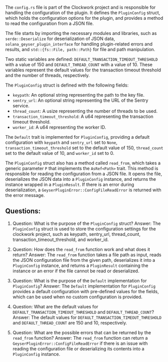 
The `config.rs` file is part of the Clockwork project and is responsible for handling the configuration of the plugin. It defines the `PluginConfig` struct, which holds the configuration options for the plugin, and provides a method to read the configuration from a JSON file.

The file starts by importing the necessary modules and libraries, such as `serde::Deserialize` for deserialization of JSON data, `solana_geyser_plugin_interface` for handling plugin-related errors and results, and `std::{fs::File, path::Path}` for file and path manipulation.

Two static variables are defined: `DEFAULT_TRANSACTION_TIMEOUT_THRESHOLD` with a value of 150 and `DEFAULT_THREAD_COUNT` with a value of 10. These variables represent the default values for the transaction timeout threshold and the number of threads, respectively.

The `PluginConfig` struct is defined with the following fields:
- `keypath`: An optional string representing the path to the key file.
- `sentry_url`: An optional string representing the URL of the Sentry service.
- `thread_count`: A usize representing the number of threads to be used.
- `transaction_timeout_threshold`: A u64 representing the transaction timeout threshold.
- `worker_id`: A u64 representing the worker ID.

The `Default` trait is implemented for `PluginConfig`, providing a default configuration with `keypath` and `sentry_url` set to `None`, `transaction_timeout_threshold` set to the default value of 150, `thread_count` set to the default value of 10, and `worker_id` set to 0.

The `PluginConfig` struct also has a method called `read_from`, which takes a generic parameter `P` that implements the `AsRef<Path>` trait. This method is responsible for reading the configuration from a JSON file. It opens the file, deserializes the JSON data into a `PluginConfig` instance, and returns the instance wrapped in a `PluginResult`. If there is an error during deserialization, a `GeyserPluginError::ConfigFileReadError` is returned with the error message.
## Questions: 
 1. Question: What is the purpose of the `PluginConfig` struct?
   Answer: The `PluginConfig` struct is used to store the configuration settings for the clockwork project, such as keypath, sentry_url, thread_count, transaction_timeout_threshold, and worker_id.

2. Question: How does the `read_from` function work and what does it return?
   Answer: The `read_from` function takes a file path as input, reads the JSON configuration file from the given path, deserializes it into a `PluginConfig` instance, and returns a `PluginResult` containing the instance or an error if the file cannot be read or deserialized.

3. Question: What is the purpose of the `Default` implementation for `PluginConfig`?
   Answer: The `Default` implementation for `PluginConfig` provides a default configuration with pre-defined values for the fields, which can be used when no custom configuration is provided.

4. Question: What are the default values for `DEFAULT_TRANSACTION_TIMEOUT_THRESHOLD` and `DEFAULT_THREAD_COUNT`?
   Answer: The default values for `DEFAULT_TRANSACTION_TIMEOUT_THRESHOLD` and `DEFAULT_THREAD_COUNT` are 150 and 10, respectively.

5. Question: What are the possible errors that can be returned by the `read_from` function?
   Answer: The `read_from` function can return a `GeyserPluginError::ConfigFileReadError` if there is an issue with reading the configuration file or deserializing its contents into a `PluginConfig` instance.
    